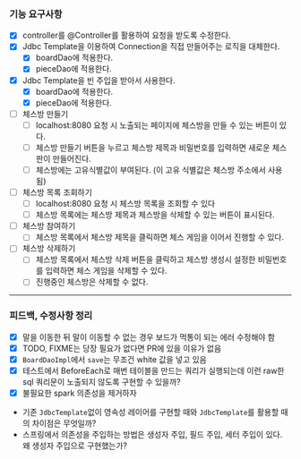 ###  기능 요구사항

- [x] controller를 @Controller를 활용하여 요청을 받도록 수정한다.
- [x] Jdbc Template을 이용하여 Connection을 직접 만들어주는 로직을 대체한다.
  - [x] boardDao에 적용한다.
  - [x] pieceDao에 적용한다.
- [x] Jdbc Template을 빈 주입을 받아서 사용한다.
  - [x] boardDao에 적용한다.
  - [x] pieceDao에 적용한다.
- [ ] 체스방 만들기
  - [ ] localhost:8080 요청 시 노출되는 페이지에 체스방을 만들 수 있는 버튼이 있다.
  - [ ] 체스방 만들기 버튼을 누르고 체스방 제목과 비밀번호를 입력하면 새로운 체스판이 만들어진다.
  - [ ] 체스방에는 고유식별값이 부여된다. (이 고유 식별값은 체스방 주소에서 사용 됨)
- [ ] 체스방 목록 조회하기
  - [ ] localhost:8080 요청 시 체스방 목록을 조회할 수 있다
  - [ ] 체스방 목록에는 체스방 제목과 체스방을 삭제할 수 있는 버튼이 표시된다.
- [ ] 체스방 참여하기
  - [ ] 체스방 목록에서 체스방 제목을 클릭하면 체스 게임을 이어서 진행할 수 있다.
- [ ] 체스방 삭제하기
  - [ ] 체스방 목록에서 체스방 삭제 버튼을 클릭하고 체스방 생성시 설정한 비밀번호를 입력하면 체스 게임을 삭제할 수 있다.
  - [ ] 진행중인 체스방은 삭제할 수 없다.

---

### 피드백, 수정사항 정리

- [x] 말을 이동한 뒤 말이 이동할 수 없는 경우 보드가 먹통이 되는 에러 수정해야 함
- [x] TODO, FIXME는 당장 필요가 없다면 PR에 있을 이유가 없음
- [x] `BoardDaoImpl`에서 `save`는 무조건 white 값을 넣고 있음
- [x] 테스트에서 BeforeEach로 매번 테이블을 만드는 쿼리가 실행되는데 이런 raw한 sql 쿼리문이 노출되지 않도록 구현할 수 있을까?
- [x] 불필요한 spark 의존성을 제거하자

- 기존 `JdbcTemplate`없이 영속성 레이어를 구현할 때와 `JdbcTemplate`를 활용할 때의 차이점은 무엇일까?
- 스프링에서 의존성을 주입하는 방법은 생성자 주입, 필드 주입, 세터 주입이 있다. 왜 생성자 주입으로 구현했는가?
